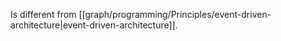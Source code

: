 Is different from [[graph/programming/Principles/event-driven-architecture|event-driven-architecture]].